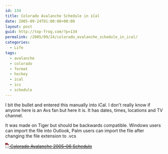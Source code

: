 ```yaml
---
id: 134
title: Colorado Avalanche Schedule in iCal
date: 2005-09-24T01:00:00+00:00
layout: post
guid: http://top-frog.com/?p=134
permalink: /2005/09/24/colorado_avalanche_schedule_in_ical/
categories:
  - Life
tags:
  - avalanche
  - colorado
  - format
  - hockey
  - ical
  - ics
  - schedule
---
```

I bit the bullet and entered this manually into iCal. I don't really know if anyone here is an Avs fan but here it is. It has dates, times, locations and TV channel.

It was made on Tiger but should be backwards compatible. Windows users can import the file into Outlook, Palm users can import the file after changing the file extension to .vcs

~~[ ![iCal Icon](/assets/articles/ical.gif) Colorado Avalanche 2005-06 Schedule](/files/ical/ColoradoAvalanche2005-06.ics)~~